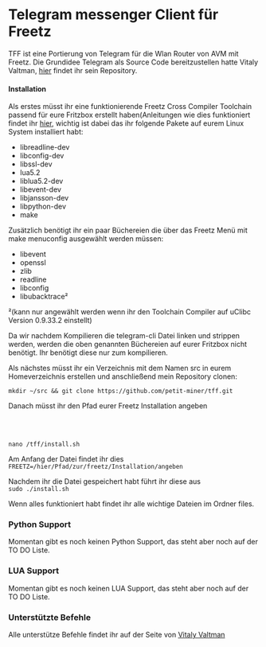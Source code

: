 <h1><a id="telegram-messenger-client-für-freetz" class="anchor" href="#telegram-messenger-client-f%C3%BCr-freetz" aria-hidden="true"><span class="octicon octicon-link"></span></a>Telegram messenger Client für Freetz</h1>

<p>TFF ist eine Portierung von Telegram für die Wlan Router von AVM mit Freetz.
Die Grundidee Telegram als Source Code bereitzustellen hatte Vitaly Valtman, 
<a href="https://github.com/vysheng/tg">hier</a> findet ihr sein Repository.</p>

<h4>
<a id="installation" class="anchor" href="#installation" aria-hidden="true"><span class="octicon octicon-link"></span></a>Installation</h4>

<p>Als erstes müsst ihr eine funktionierende Freetz Cross Compiler Toolchain passend für eure Fritzbox erstellt haben(Anleitungen wie dies funktioniert findet ihr <a href="http://freetz.org/wiki/help/howtos/common/newbie">hier</a>, wichtig ist dabei das ihr folgende Pakete auf eurem Linux System installiert habt:</p>

<ul>
<li>libreadline-dev </li>
<li>libconfig-dev </li>
<li>libssl-dev </li>
<li>lua5.2 </li>
<li>liblua5.2-dev </li>
<li>libevent-dev </li>
<li>libjansson-dev </li>
<li>libpython-dev </li>
<li>make</li>
</ul>

<p>Zusätzlich benötigt ihr ein paar Büchereien die über das Freetz Menü
mit make menuconfig ausgewählt werden müssen:</p>

<ul>
<li>libevent </li>
<li>openssl</li>
<li>zlib</li>
<li>readline</li>
<li>libconfig</li>
<li>libubacktrace² </li>
</ul>

<p>²(kann nur angewählt werden wenn ihr den Toolchain Compiler auf uClibc Version 0.9.33.2 einstellt) </p>

<p>Da wir nachdem Kompilieren die telegram-cli Datei linken und strippen werden, werden die oben genannten Büchereien auf eurer Fritzbox nicht benötigt.
Ihr benötigt diese nur zum kompilieren.</p>

<p>Als nächstes müsst ihr ein Verzeichnis mit dem Namen src in eurem Homeverzeichnis erstellen und anschließend mein Repository clonen: </p>

<p><code>mkdir ~/src &amp;&amp; git clone https://github.com/petit-miner/tff.git</code></p>

<p>Danach müsst ihr den Pfad eurer Freetz Installation angeben</p><br>
<br>
<p><code>nano /tff/install.sh</code></p>

<p>Am Anfang der Datei findet ihr dies <br>
<code>FREETZ=/hier/Pfad/zur/freetz/Installation/angeben</code></p>

<p>Nachdem ihr die Datei gespeichert habt führt ihr diese aus <br>
<code>sudo ./install.sh</code></p>

<p>Wenn alles funktioniert habt findet ihr alle wichtige Dateien im Ordner files.</p>

<h3>
<a id="python-support" class="anchor" href="#python-support" aria-hidden="true"><span class="octicon octicon-link"></span></a>Python Support</h3>

<p>Momentan gibt es noch keinen Python Support, das steht aber noch auf der TO DO Liste.</p>

<h3>
<a id="lua-support" class="anchor" href="#lua-support" aria-hidden="true"><span class="octicon octicon-link"></span></a>LUA Support</h3>

<p>Momentan gibt es noch keinen LUA Support, das steht aber noch auf der TO DO Liste.</p>

<h3>
<a id="unterstützte-befehle" class="anchor" href="#unterst%C3%BCtzte-befehle" aria-hidden="true"><span class="octicon octicon-link"></span></a>Unterstützte Befehle</h3>

<p>Alle unterstütze Befehle findet ihr auf der Seite von <a href="https://github.com/vysheng/tg">Vitaly Valtman</a></p>
     
    

  </body>
</html>
